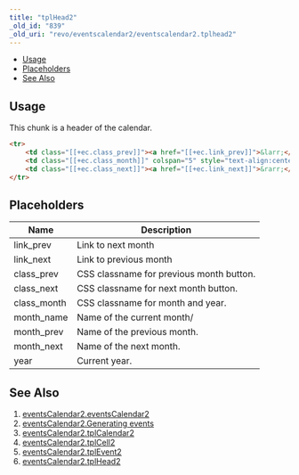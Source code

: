 ```yaml
---
title: "tplHead2"
_old_id: "839"
_old_uri: "revo/eventscalendar2/eventscalendar2.tplhead2"
---
```


- [Usage](#usage)
- [Placeholders](#placeholders)
- [See Also](#see-also)

## Usage

This chunk is a header of the calendar.

``` html
<tr>
    <td class="[[+ec.class_prev]]"><a href="[[+ec.link_prev]]">&larr;</a></td>
    <td class="[[+ec.class_month]]" colspan="5" style="text-align:center;"><strong>[[+ec.month_name]] [[+ec.year]]</strong></td>
    <td class="[[+ec.class_next]]"><a href="[[+ec.link_next]]">&rarr;</a></td>
</tr>
```

## Placeholders

| Name         | Description                              |
| ------------ | ---------------------------------------- |
| link\_prev   | Link to next month                       |
| link\_next   | Link to previous month                   |
| class\_prev  | CSS classname for previous month button. |
| class\_next  | CSS classname for next month button.     |
| class\_month | CSS classname for month and year.        |
| month\_name  | Name of the current month/               |
| month\_prev  | Name of the previous month.              |
| month\_next  | Name of the next month.                  |
| year         | Current year.                            |

## See Also

1. [eventsCalendar2.eventsCalendar2](extras/eventscalendar2/eventscalendar2.eventscalendar2)
2. [eventsCalendar2.Generating events](extras/eventscalendar2/eventscalendar2.generating-events)
3. [eventsCalendar2.tplCalendar2](extras/eventscalendar2/eventscalendar2.tplcalendar2)
4. [eventsCalendar2.tplCell2](extras/eventscalendar2/eventscalendar2.tplcell2)
5. [eventsCalendar2.tplEvent2](extras/eventscalendar2/eventscalendar2.tplevent2)
6. [eventsCalendar2.tplHead2](extras/eventscalendar2/eventscalendar2.tplhead2)
